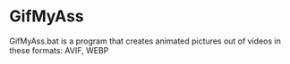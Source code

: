 # GifMyAss
GifMyAss.bat is a program that creates animated pictures out of videos in these formats: AVIF, WEBP
